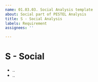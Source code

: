 ```yaml
---
name: 01.03.03. Social Analysis template
about: Social part of PESTEL Analysis
title: S - Social Analysis
labels: Requirement
assignees: ''

---
```


# S - Social

- ..
- ..
